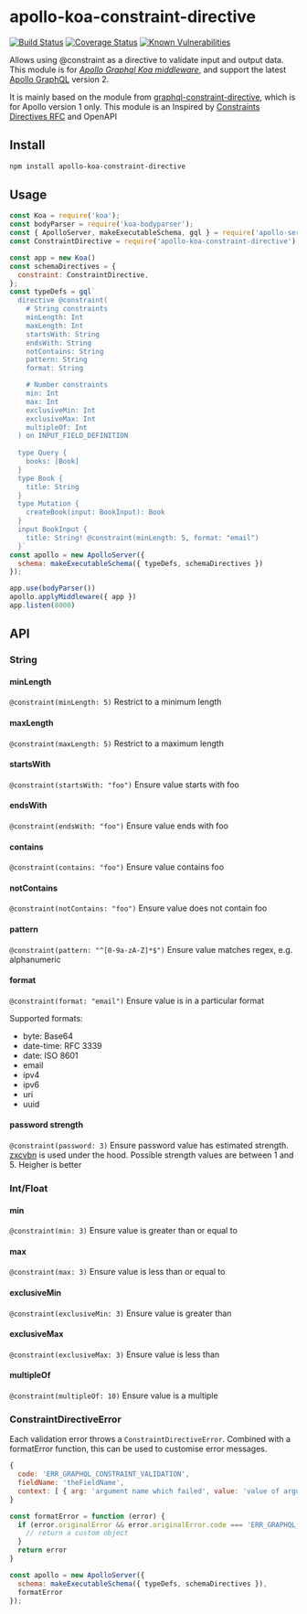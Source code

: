 # apollo-koa-constraint-directive
[![Build Status](https://travis-ci.org/alexanderVu/apollo-koa-constraint-directive.svg?branch=master)](https://travis-ci.org/alexanderVu/apollo-koa-constraint-directive)
[![Coverage Status](https://coveralls.io/repos/github/alexanderVu/apollo-koa-constraint-directive/badge.svg?branch=master)](https://coveralls.io/github/alexanderVu/apollo-koa-constraint-directive?branch=master)
[![Known Vulnerabilities](https://snyk.io/test/github/alexanderVu/apollo-koa-constraint-directive/badge.svg?targetFile=package.json)](https://snyk.io/test/github/alexanderVu/apollo-koa-constraint-directive?targetFile=package.json)

Allows using @constraint as a directive to validate input and output data. This module is for [*Apollo Graphql Koa middleware*](https://www.apollographql.com/docs/apollo-server/integrations/middleware/#gatsby-focus-wrapper), and support the latest [Apollo GraphQL](https://www.apollographql.com/) version 2.

It is mainly based on the module from [graphql-constraint-directive](https://github.com/confuser/graphql-constraint-directive), which is for Apollo version 1 only.
This module is an Inspired by [Constraints Directives RFC](https://github.com/APIs-guru/graphql-constraints-spec) and OpenAPI

## Install

```bash
npm install apollo-koa-constraint-directive
```

## Usage

```js
const Koa = require('koa');
const bodyParser = require('koa-bodyparser');
const { ApolloServer, makeExecutableSchema, gql } = require('apollo-server-koa')
const ConstraintDirective = require('apollo-koa-constraint-directive')

const app = new Koa()
const schemaDirectives = {
  constraint: ConstraintDirective,
};
const typeDefs = gql`
  directive @constraint(
    # String constraints
    minLength: Int
    maxLength: Int
    startsWith: String
    endsWith: String
    notContains: String
    pattern: String
    format: String

    # Number constraints
    min: Int
    max: Int
    exclusiveMin: Int
    exclusiveMax: Int
    multipleOf: Int
  ) on INPUT_FIELD_DEFINITION
  
  type Query {
    books: [Book]
  }
  type Book {
    title: String
  }
  type Mutation {
    createBook(input: BookInput): Book
  }
  input BookInput {
    title: String! @constraint(minLength: 5, format: "email")
  }`
const apollo = new ApolloServer({
  schema: makeExecutableSchema({ typeDefs, schemaDirectives })
});

app.use(bodyParser())
apollo.applyMiddleware({ app })
app.listen(8000)
```

## API

### String

#### minLength

```@constraint(minLength: 5)```
Restrict to a minimum length

#### maxLength

```@constraint(maxLength: 5)```
Restrict to a maximum length

#### startsWith

```@constraint(startsWith: "foo")```
Ensure value starts with foo

#### endsWith

```@constraint(endsWith: "foo")```
Ensure value ends with foo

#### contains

```@constraint(contains: "foo")```
Ensure value contains foo

#### notContains

```@constraint(notContains: "foo")```
Ensure value does not contain foo

#### pattern

```@constraint(pattern: "^[0-9a-zA-Z]*$")```
Ensure value matches regex, e.g. alphanumeric

#### format

```@constraint(format: "email")```
Ensure value is in a particular format

Supported formats:

- byte: Base64
- date-time: RFC 3339
- date: ISO 8601
- email
- ipv4
- ipv6
- uri
- uuid

#### password strength

```@constraint(password: 3)```
Ensure password value has estimated strength. [zxcvbn](https://github.com/dropbox/zxcvbn) is used under the hood. Possible strength values are between 1 and 5. Heigher is better

### Int/Float

#### min

```@constraint(min: 3)```
Ensure value is greater than or equal to

#### max

```@constraint(max: 3)```
Ensure value is less than or equal to

#### exclusiveMin

```@constraint(exclusiveMin: 3)```
Ensure value is greater than

#### exclusiveMax

```@constraint(exclusiveMax: 3)```
Ensure value is less than

#### multipleOf

```@constraint(multipleOf: 10)```
Ensure value is a multiple

### ConstraintDirectiveError

Each validation error throws a `ConstraintDirectiveError`. Combined with a formatError function, this can be used to customise error messages.

```js
{
  code: 'ERR_GRAPHQL_CONSTRAINT_VALIDATION',
  fieldName: 'theFieldName',
  context: [ { arg: 'argument name which failed', value: 'value of argument' } ]
}
```

```js
const formatError = function (error) {
  if (error.originalError && error.originalError.code === 'ERR_GRAPHQL_CONSTRAINT_VALIDATION') {
    // return a custom object
  }
  return error
}

const apollo = new ApolloServer({
  schema: makeExecutableSchema({ typeDefs, schemaDirectives }),
  formatError
});

```
